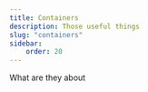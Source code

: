 ```yaml
---
title: Containers
description: Those useful things
slug: "containers"
sidebar:
    order: 20
---
```


What are they about
